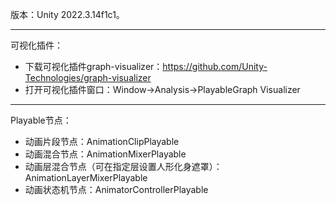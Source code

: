 版本：Unity 2022.3.14f1c1。
***
可视化插件：
- 下载可视化插件graph-visualizer：https://github.com/Unity-Technologies/graph-visualizer
- 打开可视化插件窗口：Window->Analysis->PlayableGraph Visualizer
***
Playable节点：
- 动画片段节点：AnimationClipPlayable
- 动画混合节点：AnimationMixerPlayable
- 动画层混合节点（可在指定层设置人形化身遮罩）：AnimationLayerMixerPlayable
- 动画状态机节点：AnimatorControllerPlayable
